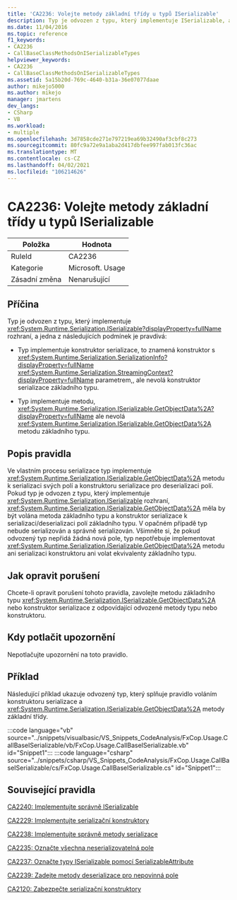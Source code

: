 ```yaml
---
title: 'CA2236: Volejte metody základní třídy u typů ISerializable'
description: Typ je odvozen z typu, který implementuje ISerializable, a buď typ implementuje konstruktor serializace, ale nevolá konstruktor serializace základního typu; nebo, typ implementuje GetObjectData, ale nevolá metodu GetObjectData základního typu.
ms.date: 11/04/2016
ms.topic: reference
f1_keywords:
- CA2236
- CallBaseClassMethodsOnISerializableTypes
helpviewer_keywords:
- CA2236
- CallBaseClassMethodsOnISerializableTypes
ms.assetid: 5a15b20d-769c-4640-b31a-36e07077daae
author: mikejo5000
ms.author: mikejo
manager: jmartens
dev_langs:
- CSharp
- VB
ms.workload:
- multiple
ms.openlocfilehash: 3d7858cde271e797219ea69b32490af3cbf8c273
ms.sourcegitcommit: 80fc9a72e9a1aba2d417dbfee997fab013fc36ac
ms.translationtype: MT
ms.contentlocale: cs-CZ
ms.lasthandoff: 04/02/2021
ms.locfileid: "106214626"
---
```

# <a name="ca2236-call-base-class-methods-on-iserializable-types"></a>CA2236: Volejte metody základní třídy u typů ISerializable

|Položka|Hodnota|
|-|-|
|RuleId|CA2236|
|Kategorie|Microsoft. Usage|
|Zásadní změna|Nenarušující|

## <a name="cause"></a>Příčina
Typ je odvozen z typu, který implementuje <xref:System.Runtime.Serialization.ISerializable?displayProperty=fullName> rozhraní, a jedna z následujících podmínek je pravdivá:

- Typ implementuje konstruktor serializace, to znamená konstruktor s <xref:System.Runtime.Serialization.SerializationInfo?displayProperty=fullName> <xref:System.Runtime.Serialization.StreamingContext?displayProperty=fullName> parametrem,, ale nevolá konstruktor serializace základního typu.

- Typ implementuje metodu, <xref:System.Runtime.Serialization.ISerializable.GetObjectData%2A?displayProperty=fullName> ale nevolá <xref:System.Runtime.Serialization.ISerializable.GetObjectData%2A> metodu základního typu.

## <a name="rule-description"></a>Popis pravidla
Ve vlastním procesu serializace typ implementuje <xref:System.Runtime.Serialization.ISerializable.GetObjectData%2A> metodu k serializaci svých polí a konstruktoru serializace pro deserializaci polí. Pokud typ je odvozen z typu, který implementuje <xref:System.Runtime.Serialization.ISerializable> rozhraní, <xref:System.Runtime.Serialization.ISerializable.GetObjectData%2A> měla by být volána metoda základního typu a konstruktor serializace k serializaci/deserializaci polí základního typu. V opačném případě typ nebude serializován a správně serializován. Všimněte si, že pokud odvozený typ nepřidá žádná nová pole, typ nepotřebuje implementovat <xref:System.Runtime.Serialization.ISerializable.GetObjectData%2A> metodu ani serializaci konstruktoru ani volat ekvivalenty základního typu.

## <a name="how-to-fix-violations"></a>Jak opravit porušení
Chcete-li opravit porušení tohoto pravidla, zavolejte metodu základního typu <xref:System.Runtime.Serialization.ISerializable.GetObjectData%2A> nebo konstruktor serializace z odpovídající odvozené metody typu nebo konstruktoru.

## <a name="when-to-suppress-warnings"></a>Kdy potlačit upozornění
Nepotlačujte upozornění na toto pravidlo.

## <a name="example"></a>Příklad
Následující příklad ukazuje odvozený typ, který splňuje pravidlo voláním konstruktoru serializace a <xref:System.Runtime.Serialization.ISerializable.GetObjectData%2A> metody základní třídy.

:::code language="vb" source="../snippets/visualbasic/VS_Snippets_CodeAnalysis/FxCop.Usage.CallBaseISerializable/vb/FxCop.Usage.CallBaseISerializable.vb" id="Snippet1":::
:::code language="csharp" source="../snippets/csharp/VS_Snippets_CodeAnalysis/FxCop.Usage.CallBaseISerializable/cs/FxCop.Usage.CallBaseISerializable.cs" id="Snippet1":::

## <a name="related-rules"></a>Související pravidla
[CA2240: Implementujte správně ISerializable](../code-quality/ca2240.md)

[CA2229: Implementujte serializační konstruktory](/dotnet/fundamentals/code-analysis/quality-rules/ca2229)

[CA2238: Implementujte správně metody serializace](../code-quality/ca2238.md)

[CA2235: Označte všechna neserializovatelná pole](/dotnet/fundamentals/code-analysis/quality-rules/ca2235)

[CA2237: Označte typy ISerializable pomocí SerializableAttribute](/dotnet/fundamentals/code-analysis/quality-rules/ca2237)

[CA2239: Zadejte metody deserializace pro nepovinná pole](../code-quality/ca2239.md)

[CA2120: Zabezpečte serializační konstruktory](../code-quality/ca2120.md)
